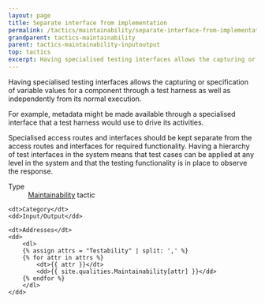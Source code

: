 ```yaml
---
layout: page
title: Separate interface from implementation
permalink: /tactics/maintainability/separate-interface-from-implementation/
grandparent: tactics-maintainability
parent: tactics-maintainability-inputoutput
top: tactics
excerpt: Having specialised testing interfaces allows the capturing or specification of variable values for a component through a test harness as well as independently from its normal execution.
---
```


Having specialised testing interfaces allows the capturing or specification of variable values for a component through a test harness as well as independently
from its normal execution.

For example, metadata might be made available through a specialised interface that a test harness would use to drive its activities.

Specialised access routes and interfaces should be kept separate from the access routes and interfaces for required functionality. Having a hierarchy of test
interfaces in the system means that test cases can be applied at any level in the system and that the testing functionality is in place to observe the response.

<dl>
    <dt>Type</dt>
    <dd><a href="{{ '/quality/maintainability/' | relative_url }}">Maintainability</a> tactic</dd>
    
    <dt>Category</dt>
    <dd>Input/Output</dd>
    
    <dt>Addresses</dt>
    <dd>
        <dl>
        {% assign attrs = "Testability" | split: ',' %}
        {% for attr in attrs %}
            <dt>{{ attr }}</dt>
            <dd>{{ site.qualities.Maintainability[attr] }}</dd>
        {% endfor %}
        </dl>
    </dd>
</dl>
